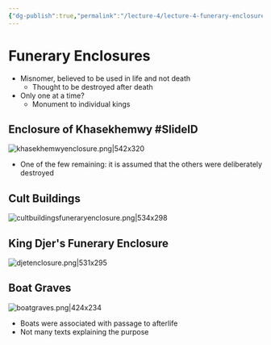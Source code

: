 ```yaml
---
{"dg-publish":true,"permalink":"/lecture-4/lecture-4-funerary-enclosures/","tags":["gardenEntry"]}
---
```


# Funerary Enclosures
- Misnomer, believed to be used in life and not death
	- Thought to be destroyed after death
- Only one at a time?
	- Monument to individual kings

## Enclosure of Khasekhemwy #SlideID
![khasekhemwyenclosure.png|542x320](/img/user/Images/khasekhemwyenclosure.png)
- One of the few remaining: it is assumed that the others were deliberately destroyed
## Cult Buildings
![cultbuildingsfuneraryenclosure.png|534x298](/img/user/Images/cultbuildingsfuneraryenclosure.png)

## King Djer's Funerary Enclosure
![djetenclosure.png|531x295](/img/user/Images/djetenclosure.png)

## Boat Graves
![boatgraves.png|424x234](/img/user/Images/boatgraves.png)
- Boats were associated with passage to afterlife
- Not many texts explaining the purpose